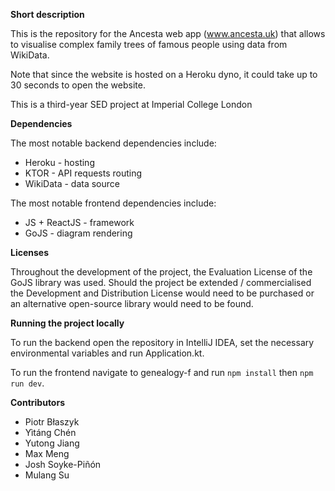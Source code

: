 **Short description**

This is the repository for the Ancesta web app (www.ancesta.uk) that allows to visualise complex family trees of 
famous people using data from WikiData.

Note that since the website is hosted on a Heroku dyno, it could take up to 30 seconds to open the website.

This is a third-year SED project at Imperial College London

**Dependencies**

The most notable backend dependencies include:
- Heroku - hosting
- KTOR - API requests routing
- WikiData - data source

The most notable frontend dependencies include:
- JS + ReactJS - framework
- GoJS - diagram rendering

**Licenses**

Throughout the development of the project, the Evaluation License of the GoJS library was used.
Should the project be extended / commercialised the Development and Distribution License would need to 
be purchased or an alternative open-source library would need to be found.

**Running the project locally**

To run the backend open the repository in IntelliJ IDEA, set the necessary environmental variables and run Application.kt.

To run the frontend navigate to genealogy-f and run ```npm install``` then ```npm run dev```.

**Contributors**

- Piotr Błaszyk
- Yìtáng Chén
- Yutong Jiang
- Max Meng
- Josh Soyke-Piñón
- Mulang Su
